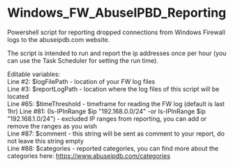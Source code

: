 # Windows_FW_AbuseIPBD_Reporting
Powershell script for reporting dropped connections from Windows Firewall logs to the abuseipdb.com website.  
  
The script is intended to run and report the ip addresses once per hour (you can use the Task Scheduler for setting the run time).  
  
Editable variables:  
Line #2: $logFilePath - location of your FW log files  
Line #3: $reportLogPath - location where the log files of this script will be located  
Line #65: $timeThreshold - timeframe for reading the FW log (default is last 1hr)
Line #81: (Is-IPInRange $ip "192.168.0.0/24" -or Is-IPInRange $ip "192.168.1.0/24") - excluded IP ranges from reporting, you can add or remove the ranges as you wish  
Line #87: $comment - this string will be sent as comment to your report, do not leave this string empty  
Line #88: $categories - reported categories, you can find more about the categories here: https://www.abuseipdb.com/categories  
